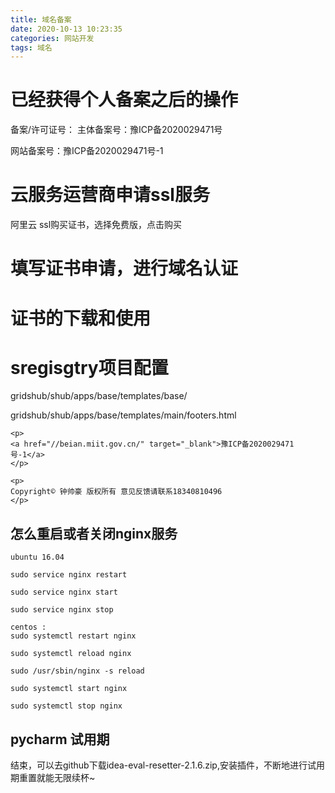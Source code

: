 ```yaml
---
title: 域名备案
date: 2020-10-13 10:23:35
categories: 网站开发
tags: 域名
---
```

# 已经获得个人备案之后的操作
备案/许可证号：
主体备案号：豫ICP备2020029471号

网站备案号：豫ICP备2020029471号-1
# 云服务运营商申请ssl服务


阿里云 ssl购买证书，选择免费版，点击购买

# 填写证书申请，进行域名认证



# 证书的下载和使用


# sregisgtry项目配置

gridshub/shub/apps/base/templates/base/

gridshub/shub/apps/base/templates/main/footers.html

```
<p>
<a href="//beian.miit.gov.cn/" target="_blank">豫ICP备2020029471号-1</a>
</p>

<p>
Copyright© 钟帅豪 版权所有 意见反馈请联系18340810496
</p>
```


## 怎么重启或者关闭nginx服务
```
ubuntu 16.04

sudo service nginx restart

sudo service nginx start

sudo service nginx stop

centos :
sudo systemctl restart nginx

sudo systemctl reload nginx

sudo /usr/sbin/nginx -s reload

sudo systemctl start nginx

sudo systemctl stop nginx

```

## pycharm 试用期

结束，可以去github下载idea-eval-resetter-2.1.6.zip,安装插件，不断地进行试用期重置就能无限续杯~
